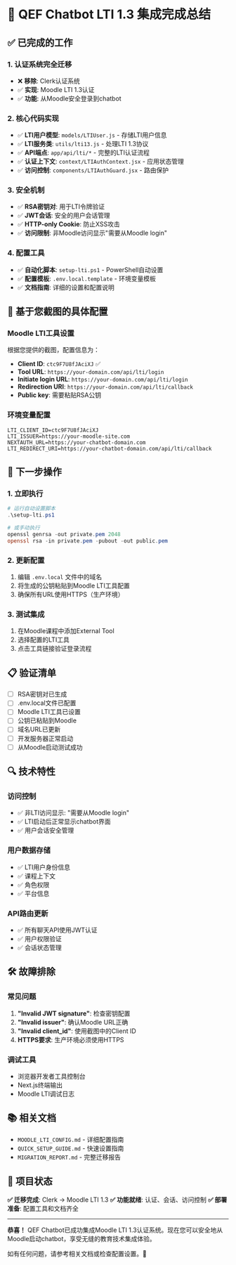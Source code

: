# 🎉 QEF Chatbot LTI 1.3 集成完成总结

## ✅ 已完成的工作

### 1. 认证系统完全迁移
- ❌ **移除**: Clerk认证系统
- ✅ **实现**: Moodle LTI 1.3认证
- ✅ **功能**: 从Moodle安全登录到chatbot

### 2. 核心代码实现
- ✅ **LTI用户模型**: `models/LTIUser.js` - 存储LTI用户信息
- ✅ **LTI服务类**: `utils/lti13.js` - 处理LTI 1.3协议
- ✅ **API端点**: `app/api/lti/*` - 完整的LTI认证流程
- ✅ **认证上下文**: `context/LTIAuthContext.jsx` - 应用状态管理
- ✅ **访问控制**: `components/LTIAuthGuard.jsx` - 路由保护

### 3. 安全机制
- ✅ **RSA密钥对**: 用于LTI令牌验证
- ✅ **JWT会话**: 安全的用户会话管理
- ✅ **HTTP-only Cookie**: 防止XSS攻击
- ✅ **访问限制**: 非Moodle访问显示"需要从Moodle login"

### 4. 配置工具
- ✅ **自动化脚本**: `setup-lti.ps1` - PowerShell自动设置
- ✅ **配置模板**: `.env.local.template` - 环境变量模板
- ✅ **文档指南**: 详细的设置和配置说明

## 🔧 基于您截图的具体配置

### Moodle LTI工具设置
根据您提供的截图，配置信息为：
- **Client ID**: `ctc9F7U8fJAciXJ` ✅
- **Tool URL**: `https://your-domain.com/api/lti/login`
- **Initiate login URL**: `https://your-domain.com/api/lti/login`
- **Redirection URI**: `https://your-domain.com/api/lti/callback`
- **Public key**: 需要粘贴RSA公钥

### 环境变量配置
```env
LTI_CLIENT_ID=ctc9F7U8fJAciXJ
LTI_ISSUER=https://your-moodle-site.com
NEXTAUTH_URL=https://your-chatbot-domain.com
LTI_REDIRECT_URI=https://your-chatbot-domain.com/api/lti/callback
```

## 🚀 下一步操作

### 1. 立即执行
```powershell
# 运行自动设置脚本
.\setup-lti.ps1

# 或手动执行
openssl genrsa -out private.pem 2048
openssl rsa -in private.pem -pubout -out public.pem
```

### 2. 更新配置
1. 编辑 `.env.local` 文件中的域名
2. 将生成的公钥粘贴到Moodle LTI工具配置
3. 确保所有URL使用HTTPS（生产环境）

### 3. 测试集成
1. 在Moodle课程中添加External Tool
2. 选择配置的LTI工具
3. 点击工具链接验证登录流程

## 📋 验证清单

- [ ] RSA密钥对已生成
- [ ] .env.local文件已配置
- [ ] Moodle LTI工具已设置
- [ ] 公钥已粘贴到Moodle
- [ ] 域名URL已更新
- [ ] 开发服务器正常启动
- [ ] 从Moodle启动测试成功

## 🔍 技术特性

### 访问控制
- ✅ 非LTI访问显示: "需要从Moodle login"
- ✅ LTI启动后正常显示chatbot界面
- ✅ 用户会话安全管理

### 用户数据存储
- ✅ LTI用户身份信息
- ✅ 课程上下文
- ✅ 角色权限
- ✅ 平台信息

### API路由更新
- ✅ 所有聊天API使用JWT认证
- ✅ 用户权限验证
- ✅ 会话状态管理

## 🛠️ 故障排除

### 常见问题
1. **"Invalid JWT signature"**: 检查密钥配置
2. **"Invalid issuer"**: 确认Moodle URL正确
3. **"Invalid client_id"**: 使用截图中的Client ID
4. **HTTPS要求**: 生产环境必须使用HTTPS

### 调试工具
- 浏览器开发者工具控制台
- Next.js终端输出
- Moodle LTI调试日志

## 📚 相关文档

- `MOODLE_LTI_CONFIG.md` - 详细配置指南
- `QUICK_SETUP_GUIDE.md` - 快速设置指南
- `MIGRATION_REPORT.md` - 完整迁移报告

## 🎯 项目状态

**✅ 迁移完成**: Clerk → Moodle LTI 1.3
**✅ 功能就绪**: 认证、会话、访问控制
**✅ 部署准备**: 配置工具和文档齐全

---

**恭喜！** QEF Chatbot已成功集成Moodle LTI 1.3认证系统。现在您可以安全地从Moodle启动chatbot，享受无缝的教育技术集成体验。

如有任何问题，请参考相关文档或检查配置设置。🚀
